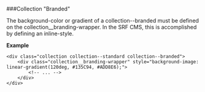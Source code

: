 ###Collection "Branded"

The background-color or gradient of a collection--branded must be defined on the collection__branding-wrapper.
In the SRF CMS, this is accomplished by defining an inline-style.

**Example**
```
<div class="collection collection--standard collection--branded">
    <div class="collection__branding-wrapper" style="background-image: linear-gradient(120deg, #135C94, #ADD8E6);">
        <!-- ... -->
    </div>
</div>
```
